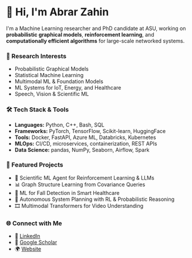 # 👋 Hi, I'm Abrar Zahin

I'm a Machine Learning researcher and PhD candidate at ASU, working on **probabilistic graphical models**, **reinforcement learning**, and **computationally efficient algorithms** for large-scale networked systems.

### 🔬 Research Interests
- Probabilistic Graphical Models 
- Statistical Machine Learning
- Multimodal ML & Foundation Models
- ML Systems for IoT, Energy, and Healthcare
- Speech, Vision & Scientific ML

### 🛠️ Tech Stack & Tools
- **Languages:** Python, C++, Bash, SQL  
- **Frameworks:** PyTorch, TensorFlow, Scikit-learn, HuggingFace  
- **Tools:** Docker, FastAPI, Azure ML, Databricks, Kubernetes  
- **MLOps:** CI/CD, microservices, containerization, REST APIs  
- **Data Science:** pandas, NumPy, Seaborn, Airflow, Spark

### 🧠 Featured Projects
- 🧪 Scientific ML Agent for Reinforcement Learning & LLMs  
- 📊 Graph Structure Learning from Covariance Queries  
- 🏥 ML for Fall Detection in Smart Healthcare  
- 🤖 Autonomous System Planning with RL & Probabilistic Reasoning  
- 🎞️ Multimodal Transformers for Video Understanding

<!-- ### 📈 GitHub Stats

![ZahinAbrar's GitHub stats](https://github-readme-stats.vercel.app/api?username=ZahinAbrar&show_icons=true&theme=radical)
![Top Langs](https://github-readme-stats.vercel.app/api/top-langs/?username=ZahinAbrar&layout=compact) 

-->

### 🌐 Connect with Me
- 🔗 [LinkedIn](https://www.linkedin.com/in/abrar-zahin-a293668b)
- 📝 [Google Scholar](https://scholar.google.com)
- 🌍 [Website](https://zahinabrar.github.io) <!-- Replace with real link -->
